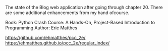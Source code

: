 The state of the Blog web application after going through chapter 20.
There are some additional enhancements from my hand ofcourse.

Book: Python Crash Course: A Hands-On, Project-Based Introduction to Programming 
Author: Eric Matthes

https://github.com/ehmatthes/pcc_2e/
https://ehmatthes.github.io/pcc_2e/regular_index/
